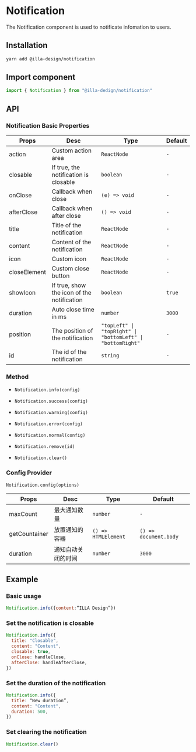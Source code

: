 # Notification

The Notification component is used to  notificate infomation to users. 

## Installation

```bash
yarn add @illa-design/notification
```

## Import component

```jsx
import { Notification } from "@illa-dedign/notification"
```

## API

### Notification Basic Properties

| Props        | Desc                                       | Type                                                        | Default |
| ------------ | ------------------------------------------ | ----------------------------------------------------------- | ------- |
| action       | Custom action area                         | `ReactNode`                                                 | `-`     |
| closable     | If true, the notification is closable      | `boolean`                                                   | `-`     |
| onClose      | Callback when close                        | `(e) => void`                                               | `-`     |
| afterClose   | Callback when after close                  | `() => void`                                                | `-`     |
| title        | Title of the notification                  | `ReactNode`                                                 | `-`     |
| content      | Content of the notification                | `ReactNode`                                                 | `-`     |
| icon         | Custom icon                                | `ReactNode`                                                 | `-`     |
| closeElement | Custom close button                        | `ReactNode`                                                 | `-`     |
| showIcon     | If true, show the icon of the notification | `boolean`                                                   | `true`  |
| duration     | Auto close time in ms                      | `number`                                                    | `3000`  |
| position     | The position of the notification           | `"topLeft" \| "topRight" \| "bottomLeft" \| "bottomRight" ` | `-`     |
| id           | The id of the notification                 | `string`                                                    | `-`     |

### Method

- `Notification.info(config)`

- `Notification.success(config)`

- `Notification.warning(config)`

- `Notification.error(config)`

- `Notification.normal(config)`

- `Notification.remove(id)`

- `Notification.clear()`

### Config Provider

`Notification.config(options)`

| Props         | Desc               | Type                | Default               |
| ------------- | ------------------ | ------------------- | --------------------- |
| maxCount      | 最大通知数量       | `number `           | `-`                   |
| getCountainer | 放置通知的容器     | `() => HTMLElement` | `() => document.body` |
| duration      | 通知自动关闭的时间 | `number `           | `3000`                |

## Example

### Basic usage

```jsx
Notification.info({content:“ILLA Design”})
```

### Set the notification is closable 

```jsx
Notification.info({
  title: "Closable",
  content: "Content",
  closable: true,
  onClose: handleClose,
  afterClose: handleAfterClose,
})
```

### Set the duration of the notification 

```jsx
Notification.info({
  title: “New duration”,
  content: "Content",
  duration: 500,
})

```

### Set clearing the notification

```jsx
Notification.clear()
```
